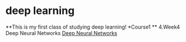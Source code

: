 # deep learning

**This is my first class of studying deep learning!
*Course1
** 4.Week4 Deep Neural Networks [Deep Neural Networks](www.baidu.com)

